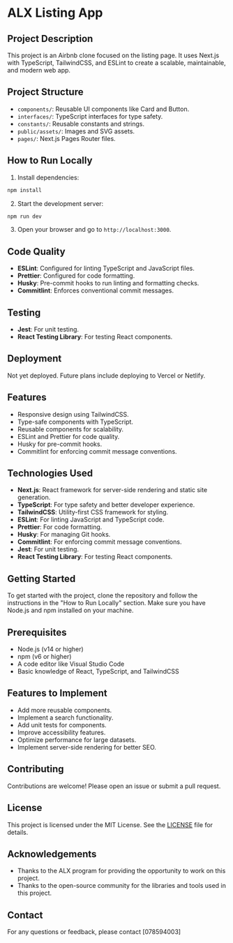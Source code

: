 # ALX Listing App

## Project Description
This project is an Airbnb clone focused on the listing page. It uses Next.js with TypeScript, TailwindCSS, and ESLint to create a scalable, maintainable, and modern web app.

## Project Structure
- `components/`: Reusable UI components like Card and Button.
- `interfaces/`: TypeScript interfaces for type safety.
- `constants/`: Reusable constants and strings.
- `public/assets/`: Images and SVG assets.
- `pages/`: Next.js Pages Router files.

## How to Run Locally

1. Install dependencies:

```bash
npm install
```
2. Start the development server:

```bash
npm run dev
```	
3. Open your browser and go to `http://localhost:3000`.
## Code Quality
- **ESLint**: Configured for linting TypeScript and JavaScript files.
- **Prettier**: Configured for code formatting.		
- **Husky**: Pre-commit hooks to run linting and formatting checks.
- **Commitlint**: Enforces conventional commit messages.
## Testing
- **Jest**: For unit testing.
- **React Testing Library**: For testing React components.
## Deployment
Not yet deployed. Future plans include deploying to Vercel or Netlify.
## Features
- Responsive design using TailwindCSS.
- Type-safe components with TypeScript.
- Reusable components for scalability.
- ESLint and Prettier for code quality.
- Husky for pre-commit hooks.
- Commitlint for enforcing commit message conventions.
## Technologies Used
- **Next.js**: React framework for server-side rendering and static site generation.
- **TypeScript**: For type safety and better developer experience.
- **TailwindCSS**: Utility-first CSS framework for styling.
- **ESLint**: For linting JavaScript and TypeScript code.
- **Prettier**: For code formatting.
- **Husky**: For managing Git hooks.
- **Commitlint**: For enforcing commit message conventions.
- **Jest**: For unit testing.
- **React Testing Library**: For testing React components.
## Getting Started
To get started with the project, clone the repository and follow the instructions in the "How to Run Locally" section. Make sure you have Node.js and npm installed on your machine.
## Prerequisites
- Node.js (v14 or higher)
- npm (v6 or higher)
- A code editor like Visual Studio Code
- Basic knowledge of React, TypeScript, and TailwindCSS
## Features to Implement
- Add more reusable components.
- Implement a search functionality.
- Add unit tests for components.
- Improve accessibility features.
- Optimize performance for large datasets.
- Implement server-side rendering for better SEO.

## Contributing
Contributions are welcome! Please open an issue or submit a pull request.	
## License
This project is licensed under the MIT License. See the [LICENSE](LICENSE) file for details.
## Acknowledgements
- Thanks to the ALX program for providing the opportunity to work on this project.
- Thanks to the open-source community for the libraries and tools used in this project.
## Contact
For any questions or feedback, please contact [078594003]
